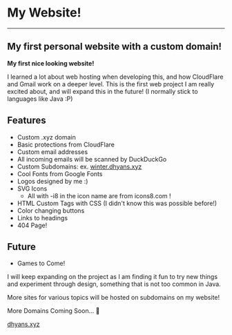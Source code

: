 # My Website!

***
## My first personal website with a custom domain!

**My first nice looking website!**

I learned a lot about web hosting when developing this, 
and how CloudFlare and Gmail work on a deeper level.
This is the first web project I am really excited about,
and will expand this in the future!
(I normally stick to languages like Java :P)

## Features
- Custom .xyz domain
- Basic protections from CloudFlare
- Custom email addresses
- All incoming emails will be scanned by DuckDuckGo
- Custom Subdomains: ex. [winter.dhyans.xyz](https://winter.dhyans.xyz)
- Cool Fonts from Google Fonts
- Logos designed by me :)
- SVG Icons
  - All with -i8 in the icon name are from icons8.com !
- HTML Custom Tags with CSS (I didn't know this was possible before!)
- Color changing buttons
- Links to headings
- 404 Page!



## Future
- Games to Come!

I will keep expanding on the project as I am finding it fun to try new things and 
experiment through design, something that is not too common in Java.

More sites for various topics will be hosted on subdomains on my website!

More Domains Coming Soon... 👀

[dhyans.xyz](https://dhyans.xyz)